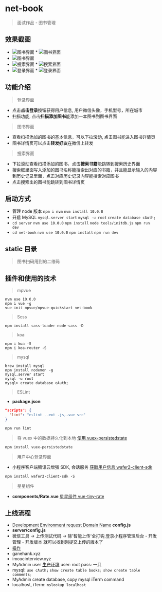 # net-book

> 面试作品 - 图书管理

## 效果截图

* ![图书界面](static/screenshot/推荐01.png) \* ![图书界面](static/screenshot/推荐02.png)
* ![图书界面](static/screenshot/推荐03.png)
* ![搜索界面](static/screenshot/搜索01.png) \* ![搜索界面](static/screenshot/搜索02.png)
* ![登录界面](static/screenshot/登录01.png) \* ![登录界面](static/screenshot/登录02.png)

## 功能介绍

> 登录界面

* 点击**点击登录**按钮获得用户信息, 用户微信头像，手机型号，所在城市
* 扫描功能, 点击**扫描添加图书**能添加一本图书到图书界面

> 图书界面

* 查看扫描添加的图书的基本信息，可以下拉滚动, 点击图书能进入图书详情页
* 图书详情页可以点击**转发好友**在微信上转发

> 搜索界面

* 下拉滚动查看扫描添加的图书，点击**搜索书籍**能跳转到搜索历史界面
* 搜索框里面写入添加的图书名称能搜索出对应的书籍，并且能显示输入的内容到历史记录里面，点击对应历史记录内容能搜索对应图书
* 点击搜索出的图书能跳转到图书详情页

## 启动方式

* 管理 node 版本 `npm i nvm` `nvm install 10.0.0`
* 开启 MySQL `mysql.server start` `mysql -u root` `create database cAuth;`
* `cd server` `nvm use 10.0.0` `npm install` `node tools/initdb.js` `npm run dev`
* `cd net-book` `nvm use 10.0.0` `npm install` `npm run dev`

## static 目录

> 图书扫码用到的二维码

## 插件和使用的技术

> mpvue

```console
nvm use 10.0.0
npm i vue -g
vue init mpvue/mpvue-quickstart net-book
```

> Scss

```console
npm install sass-loader node-sass -D
```

> koa

```console
npm i koa -S
npm i koa-router -S
```

> mysql

```console
brew install mysql
npm install nodemon -g
mysql.server start
mysql -u root
mysql> create database cAuth;
```

> ESLint

* **package.json**

```json
"scripts": {
  "lint": "eslint --ext .js,.vue src"
}
```

```console
npm run lint
```

> 将 vuex 中的数据持久化到本地 [使用 vuex-persistedstate](https://github.com/robinvdvleuten/vuex-persistedstate)

```console
npm install vuex-persistedstate
```

> 用户中心登录界面

* 小程序客户端腾讯云增强 SDK, 会话服务 [获取用户信息 wafer2-client-sdk](https://github.com/tencentyun/wafer-client-sdk/)

```console
npm install wafer2-client-sdk -S
```

> 星星组件

* **components/Rate.vue** [星星组件 vue-tiny-rate](https://github.com/shengxinjing/vue-tiny-rate)

## 上线流程

* [Development Environment request Domain Name](https://qod21e5e.qcloud.la)
  **config.js**
* **server/config.js**
* 微信工具 -> 上传测试代码 -> 除'智能上传'全打钩,登录小程序管理后台 - 开发管理 - 开发版本 就可以找到刚提交上传的版本了
* [操作](https://console.cloud.tencent.com/lav2/dev)
* ganehank.xyz
* imoocinterview.xyz
* MyAdmin user [生产环境](https://console.qcloud.com/lav2/production) user: root pass: 一只
* mysql: `use cAuth;` `show create table books;` `show create table comments;`
* MyAdmin create database, copy mysql iTerm command
* localhost, iTerm: `nslookup localhost`
